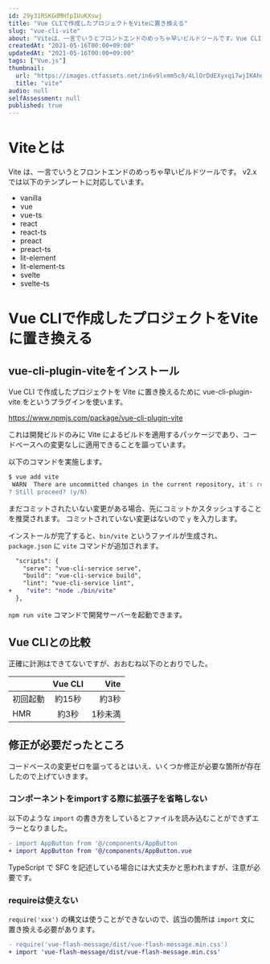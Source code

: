 ```yaml
---
id: 29y31RSKGdMHfpIUuKXswj
title: "Vue CLIで作成したプロジェクトをViteに置き換える"
slug: "vue-cli-vite"
about: "Viteは、一言でいうとフロントエンドのめっちゃ早いビルドツールです。Vue CLIで作成したプロジェクトをViteに置き換えるためにvue-cli-plugin-viteをというプラグインを使います。"
createdAt: "2021-05-16T00:00+09:00"
updatedAt: "2021-05-16T00:00+09:00"
tags: ["Vue.js"]
thumbnail:
  url: "https://images.ctfassets.net/in6v9lxmm5c8/4LlOrDdEXyxqi7wjIKAhgp/7bc2ba8009965c9fa02bf49493a13226/vite.svg"
  title: "vite"
audio: null
selfAssessment: null
published: true
---
```

# Viteとは

Vite は、一言でいうとフロントエンドのめっちゃ早いビルドツールです。
v2.x では以下のテンプレートに対応しています。

- vanilla
- vue
- vue-ts
- react
- react-ts
- preact
- preact-ts
- lit-element
- lit-element-ts
- svelte
- svelte-ts

# Vue CLIで作成したプロジェクトをViteに置き換える

## vue-cli-plugin-viteをインストール

Vue CLI で作成したプロジェクトを Vite に置き換えるために vue-cli-plugin-vite をというプラグインを使います。

https://www.npmjs.com/package/vue-cli-plugin-vite

これは開発ビルドのみに Vite によるビルドを適用するパッケージであり、コードベースへの変更なしに適用できることを謳っています。

以下のコマンドを実施します。

```sh
$ vue add vite
 WARN  There are uncommitted changes in the current repository, it's recommended to commit or stash them first.
? Still proceed? (y/N) 
```

まだコミットされたいない変更がある場合、先にコミットかスタッシュすることを推奨されます。
コミットされていない変更はないので `y` を入力します。

インストールが完了すると、`bin/vite` というファイルが生成され、`package.json` に `vite` コマンドが追加されます。

```diff
  "scripts": {
    "serve": "vue-cli-service serve",
    "build": "vue-cli-service build",
    "lint": "vue-cli-service lint",
+    "vite": "node ./bin/vite"
  },
```

`npm run vite` コマンドで開発サーバーを起動できます。

## Vue CLIとの比較

正確に計測はできてないですが、おおむね以下のとおりでした。

|  | Vue CLI | Vite |
|:---|:---:|---:|
| 初回起動 | 約15秒 | 約3秒 |
| HMR | 約3秒 | 1秒未満 |

## 修正が必要だったところ

コードベースの変更ゼロを謳ってるとはいえ、いくつか修正が必要な箇所が存在したので上げていきます。

### コンポーネントをimportする際に拡張子を省略しない

以下のような `import` の書き方をしているとファイルを読み込むことができずエラーとなりました。

```diff
- import AppButton from '@/components/AppButton
+ import AppButton from '@/components/AppButton.vue
```

TypeScript で SFC を記述している場合には大丈夫かと思われますが、注意が必要です。

### requireは使えない

`require('xxx')` の構文は使うことができないので、該当の箇所は `import` 文に置き換える必要があります。

```diff
- require('vue-flash-message/dist/vue-flash-message.min.css')
+ import 'vue-flash-message/dist/vue-flash-message.min.css'
```
